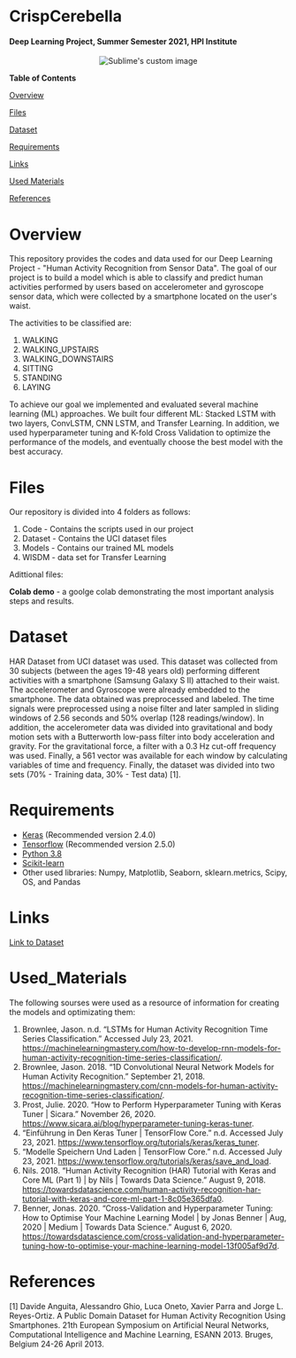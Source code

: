 # CrispCerebella
#### Deep Learning Project, Summer Semester 2021, HPI Institute  

<p align="center">
  <img src="https://user-images.githubusercontent.com/56883449/126058385-eb816667-79ce-4f4a-a6ed-e791f960bee4.png" alt="Sublime's custom image"/>
</p>

**Table of Contents**

[Overview](#Overview)

[Files](#Files)

[Dataset](#Dataset)

[Requirements](#Requirements)

[Links](#Links)

[Used Materials](#Used_Materials)

[References](#References)


# Overview
This repository provides the codes and data used for our Deep Learning Project - "Human Activity Recognition from Sensor Data".
The goal of our project is to build a model which is able to classify and predict human activities performed by users based on accelerometer and gyroscope sensor data, which were collected by a smartphone located on the user's waist. 

The activities to be classified are:
1. WALKING
2. WALKING_UPSTAIRS
3. WALKING_DOWNSTAIRS
4. SITTING
5. STANDING
6. LAYING

To achieve our goal we implemented and evaluated several machine learning (ML) approaches. We built four different ML: Stacked LSTM with two layers, ConvLSTM, CNN LSTM, and Transfer Learning. In addition, we used hyperparameter tuning and K-fold Cross Validation to optimize the performance of the models, and eventually choose the best model with the best accuracy.

# Files
Our repository is divided into 4 folders as follows:
1. Code - Contains the scripts used in our project 
2. Dataset - Contains the UCI dataset files
3. Models - Contains our trained ML models
4. WISDM - data set for Transfer Learning

Adittional files:

**Colab demo** - a goolge colab demonstrating the most important analysis steps and results.  

# Dataset
HAR Dataset from UCI dataset was used. This dataset was collected from 30 subjects (between the ages 19-48 years old) performing different activities with a smartphone (Samsung Galaxy S II) attached to their waist. The accelerometer and Gyroscope were already embedded to the smartphone. The data obtained was preprocessed and labeled. The time signals were preprocessed using a noise filter and later sampled in sliding windows of 2.56 seconds and 50\% overlap (128 readings/window). In addition, the accelerometer data was divided into gravitational and body motion sets with a Butterworth low-pass filter into body acceleration and gravity. For the gravitational force, a filter with a 0.3 Hz cut-off frequency was used. Finally, a 561 vector was available for each window by calculating variables of time and frequency. Finally, the dataset was divided into two sets (70% - Training data, 30% - Test data) [1]. 

# Requirements
<ul>
<li><a href="https://github.com/fchollet/keras">Keras</a> (Recommended version 2.4.0)</li>
<li><a href="https://www.tensorflow.org/" rel="nofollow">Tensorflow</a> (Recommended version 2.5.0)</li>
<li><a href="https://www.python.org/" rel="nofollow">Python 3.8</a></li>
<li><a href="http://scikit-learn.org/stable/" rel="nofollow">Scikit-learn</a></li>
<li>Other used libraries: Numpy, Matplotlib, Seaborn, sklearn.metrics, Scipy, OS, and Pandas</li>
</ul>

# Links
[Link to Dataset](https://archive.ics.uci.edu/ml/datasets/Human+Activity+Recognition+Using+Smartphones)

# Used_Materials

The following sourses were used as a resource of information for creating the models and optimizating them:

1. Brownlee, Jason. n.d. “LSTMs for Human Activity Recognition Time Series Classification.” Accessed July 23, 2021. https://machinelearningmastery.com/how-to-develop-rnn-models-for-human-activity-recognition-time-series-classification/.
2. Brownlee, Jason. 2018. “1D Convolutional Neural Network Models for Human Activity Recognition.” September 21, 2018. https://machinelearningmastery.com/cnn-models-for-human-activity-recognition-time-series-classification/.
3. Prost, Julie. 2020. “How to Perform Hyperparameter Tuning with Keras Tuner | Sicara.” November 26, 2020. https://www.sicara.ai/blog/hyperparameter-tuning-keras-tuner.
4. “Einführung in Den Keras Tuner  |  TensorFlow Core.” n.d. Accessed July 23, 2021. https://www.tensorflow.org/tutorials/keras/keras_tuner.
5. “Modelle Speichern Und Laden  |  TensorFlow Core.” n.d. Accessed July 23, 2021. https://www.tensorflow.org/tutorials/keras/save_and_load.
6. Nils. 2018. “Human Activity Recognition (HAR) Tutorial with Keras and Core ML (Part 1) | by Nils | Towards Data Science.” August 9, 2018. https://towardsdatascience.com/human-activity-recognition-har-tutorial-with-keras-and-core-ml-part-1-8c05e365dfa0.
7. Benner, Jonas. 2020. “Cross-Validation and Hyperparameter Tuning: How to Optimise Your Machine Learning Model | by Jonas Benner | Aug, 2020 | Medium | Towards Data Science.” August 6, 2020. https://towardsdatascience.com/cross-validation-and-hyperparameter-tuning-how-to-optimise-your-machine-learning-model-13f005af9d7d.


# References 
[1] Davide Anguita, Alessandro Ghio, Luca Oneto, Xavier Parra and Jorge L. Reyes-Ortiz. A Public Domain Dataset for Human Activity Recognition Using Smartphones. 21th European Symposium on Artificial Neural Networks, Computational Intelligence and Machine Learning, ESANN 2013. Bruges, Belgium 24-26 April 2013. 

